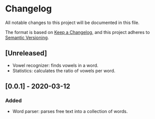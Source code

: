 # Changelog
All notable changes to this project will be documented in this file.

The format is based on [Keep a Changelog](https://keepachangelog.com/en/1.0.0/),
and this project adheres to [Semantic Versioning](https://semver.org/spec/v2.0.0.html).

## [Unreleased]
- Vowel recognizer: finds vowels in a word.
- Statistics: calculates the ratio of vowels per word.

## [0.0.1] - 2020-03-12

### Added
- Word parser: parses free text into a collection of words.